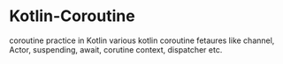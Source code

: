 # Kotlin-Coroutine
coroutine practice in Kotlin
various kotlin coroutine fetaures 
like channel, Actor, suspending, await, corutine context,
dispatcher etc.
